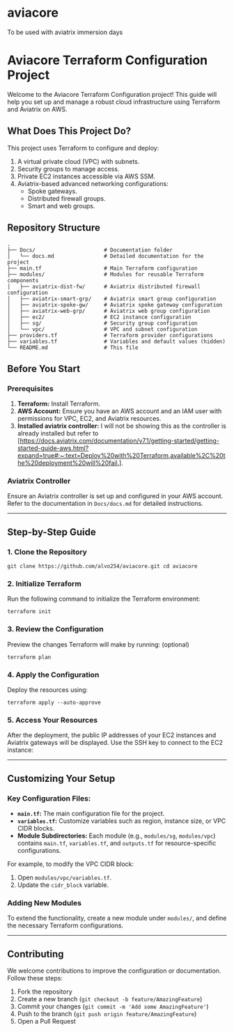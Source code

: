 # aviacore
To be used with aviatrix immersion days

# Aviacore Terraform Configuration Project

Welcome to the Aviacore Terraform Configuration project! This guide will help you set up and manage a robust cloud infrastructure using Terraform and Aviatrix on AWS.

## What Does This Project Do?

This project uses Terraform to configure and deploy:

1. A virtual private cloud (VPC) with subnets.
2. Security groups to manage access.
3. Private EC2 instances accessible via AWS SSM.
4. Aviatrix-based advanced networking configurations:
    - Spoke gateways.
    - Distributed firewall groups.
    - Smart and web groups.

## Repository Structure

```
.
├── Docs/                      # Documentation folder
│   └── docs.md                # Detailed documentation for the project
├── main.tf                    # Main Terraform configuration
├── modules/                   # Modules for reusable Terraform components
│   ├── aviatrix-dist-fw/      # Aviatrix distributed firewall configuration
│   ├── aviatrix-smart-grp/    # Aviatrix smart group configuration
│   ├── aviatrix-spoke-gw/     # Aviatrix spoke gateway configuration
│   ├── aviatrix-web-grp/      # Aviatrix web group configuration
│   ├── ec2/                   # EC2 instance configuration
│   ├── sg/                    # Security group configuration
│   └── vpc/                   # VPC and subnet configuration
├── providers.tf               # Terraform provider configurations
├── variables.tf               # Variables and default values (hidden)
└── README.md                  # This file

```
## Before You Start

### Prerequisites

1. **Terraform:** Install Terraform.
2. **AWS Account:** Ensure you have an AWS account and an IAM user with permissions for VPC, EC2, and Aviatrix resources.
3. **Installed aviatrix controller:** I will not be showing this as the controller is already installed but refer to [https://docs.aviatrix.com/documentation/v7.1/getting-started/getting-started-guide-aws.html?expand=true#:~:text=Deploy%20with%20Terraform,available%2C%20the%20deployment%20will%20fail.].

### Aviatrix Controller

Ensure an Aviatrix controller is set up and configured in your AWS account. Refer to the documentation in `Docs/docs.md` for detailed instructions.

---

## Step-by-Step Guide

### 1. Clone the Repository

`git clone https://github.com/alvo254/aviacore.git cd aviacore`

### 2. Initialize Terraform

Run the following command to initialize the Terraform environment:

`terraform init`

### 3. Review the Configuration

Preview the changes Terraform will make by running: (optional)

`terraform plan`

### 4. Apply the Configuration

Deploy the resources using:

`terraform apply --auto-approve`

### 5. Access Your Resources

After the deployment, the public IP addresses of your EC2 instances and Aviatrix gateways will be displayed. Use the SSH key to connect to the EC2 instance:


---

## Customizing Your Setup

### Key Configuration Files:

- **`main.tf`:** The main configuration file for the project.
- **`variables.tf`:** Customize variables such as region, instance size, or VPC CIDR blocks.
- **Module Subdirectories:** Each module (e.g., `modules/sg`, `modules/vpc`) contains `main.tf`, `variables.tf`, and `outputs.tf` for resource-specific configurations.

For example, to modify the VPC CIDR block:

1. Open `modules/vpc/variables.tf`.
2. Update the `cidr_block` variable.

### Adding New Modules

To extend the functionality, create a new module under `modules/`, and define the necessary Terraform configurations.

---

## Contributing

We welcome contributions to improve the configuration or documentation. Follow these steps:

1. Fork the repository
2. Create a new branch (`git checkout -b feature/AmazingFeature`)
3. Commit your changes (`git commit -m 'Add some AmazingFeature'`)
4. Push to the branch (`git push origin feature/AmazingFeature`)
5. Open a Pull Request
